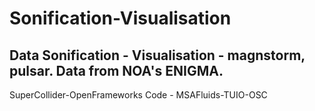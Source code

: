 # Sonification-Visualisation
## Data Sonification - Visualisation - magnstorm, pulsar. Data from NOA's ENIGMA.

SuperCollider-OpenFrameworks Code - MSAFluids-TUIO-OSC
